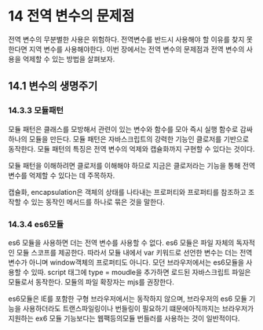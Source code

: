 # 14 전역 변수의 문제점

전역 변수의 무분별한 사용은 위험하다. 전역변수를 반드시 사용해야 할 이유를 찾지 못한다면 지역 변수를 사용해야한다.
이번 장에서는 전역 변수의 문제점과 전역 변수의 사용을 억제할 수 있는 방법을 살펴보자.

## 14.1 변수의 생명주기

### 14.3.3 모듈패턴

모듈 패턴은 클래스를 모방해서 관련이 있는 변수와 함수를 모아 즉시 실행 함수로 감싸 하나의 모듈을 만든다. 모듈 패턴은 자바스크립트의 강력한 기능인 클로저를 기반으로 동작한다. 모듈 패턴의 특징은 전역 변수의 억제와 캡슐화까지 구현할 수 있다는 것이다.

모듈 패턴을 이해하려면 클로저를 이해해야 하므로 지금은 클로저라는 기능을 통해 전역 변수를 억제할 수 있다는 데 주목하자.

캡슐화, encapsulation은 객체의 상태를 나타내는 프로퍼티와 프로퍼티를 참조하고 조작할 수 있는 동작인 메서드를 하나로 묶은 것을 말한다.

### 14.3.4 es6모듈

es6 모듈을 사용하면 더는 전역 변수를 사용할 수 없다. es6 모듈은 파일 자체의 독자적인 모듈 스코프를 제공한다. 따라서 모듈 내에서 var 키워드로 선언한 변수는 더는 전역 변수가 아니며 window객체의 프로퍼티도 아니다. 모던 브라우저에서는 es6모듈을 사용할 수 있따. script 태그에 type = moudle을 추가하면 로드된 자바스크립트 파일은 모듈로서 동작한다. 모듈의 파일 확장자는 mjs를 권장한다.

es6모듈은 IE를 포함한 구형 브라우저에서는 동작하지 않으며, 브라우저의 es6 모듈 기능을 사용하더라도 트랜스파일링이나 번들링이 필요하기 떄문에아직까지는 브라우저가 지원하는 ex6 모듈 기능보다는 웹팩등의모듈 번들러를 사용하는 것이 일반적이다.
